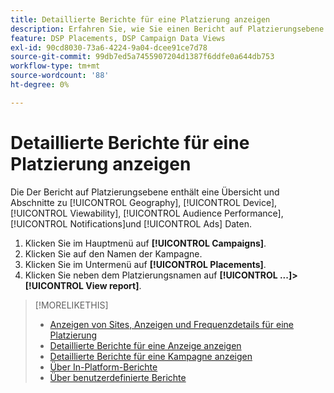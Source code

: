 ```yaml
---
title: Detaillierte Berichte für eine Platzierung anzeigen
description: Erfahren Sie, wie Sie einen Bericht auf Platzierungsebene mit Abschnitten zu öffnen [!UICONTROL Geography], [!UICONTROL Device], [!UICONTROL Viewability], [!UICONTROL Audience Performance], [!UICONTROL Notifications]und [!UICONTROL Ads] Daten.
feature: DSP Placements, DSP Campaign Data Views
exl-id: 90cd8030-73a6-4224-9a04-dcee91ce7d78
source-git-commit: 99db7ed5a7455907204d1387f6ddfe0a644db753
workflow-type: tm+mt
source-wordcount: '88'
ht-degree: 0%

---
```


# Detaillierte Berichte für eine Platzierung anzeigen

Die <!--legacy --> Der Bericht auf Platzierungsebene enthält eine Übersicht und Abschnitte zu [!UICONTROL Geography], [!UICONTROL Device], [!UICONTROL Viewability], [!UICONTROL Audience Performance], [!UICONTROL Notifications]und [!UICONTROL Ads] Daten.

1. Klicken Sie im Hauptmenü auf **[!UICONTROL Campaigns]**.
1. Klicken Sie auf den Namen der Kampagne.
1. Klicken Sie im Untermenü auf **[!UICONTROL Placements]**.
1. Klicken Sie neben dem Platzierungsnamen auf  **[!UICONTROL ...]>[!UICONTROL View report]**.

>[!MORELIKETHIS]
>
>* [Anzeigen von Sites, Anzeigen und Frequenzdetails für eine Platzierung](/help/dsp/campaign-management/reports/placement-details-view.md)
>* [Detaillierte Berichte für eine Anzeige anzeigen](/help/dsp/campaign-management/ads/ad-view-report.md)
>* [Detaillierte Berichte für eine Kampagne anzeigen](/help/dsp/campaign-management/campaigns/campaign-view-report.md)
>* [Über In-Platform-Berichte](/help/dsp/campaign-management/reports/campaign-reports-about.md)
>* [Über benutzerdefinierte Berichte](/help/dsp/reports/report-about.md)

